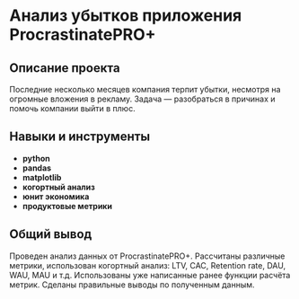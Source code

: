 # Анализ убытков приложения ProcrastinatePRO+


## Описание проекта

Последние несколько месяцев компания терпит убытки, несмотря на огромные вложения в рекламу. Задача — разобраться в причинах и помочь компании выйти в плюс.


## Навыки и инструменты

- **python**
- **pandas**
- **matplotlib**
- **когортный анализ**
- **юнит экономика**
- **продуктовые метрики**


## 

## Общий вывод

Проведен анализ данных от ProcrastinatePRO+.
Рассчитаны различные метрики, использован когортный анализ: LTV, CAC, Retention rate, DAU, WAU, MAU и т.д. Использованы уже написанные ранее функции расчёта метрик. Сделаны правильные выводы по полученным данным.
